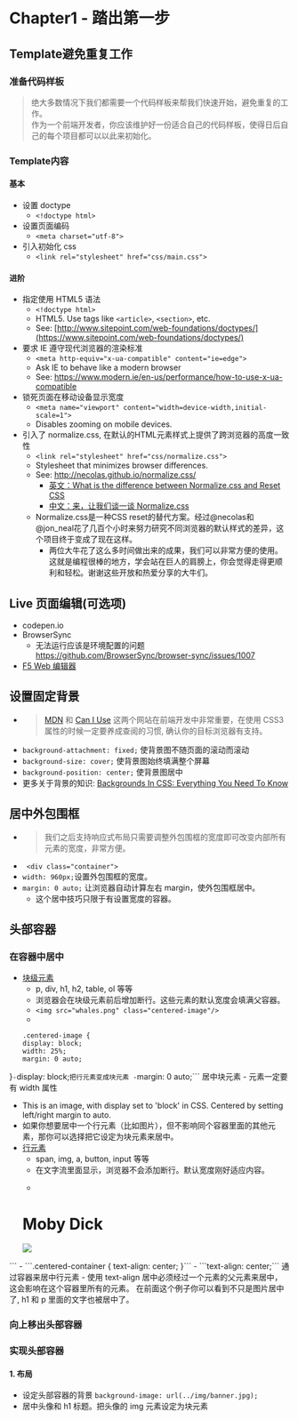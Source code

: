 # Chapter1 - 踏出第一步

## Template避免重复工作
### 准备代码样板
> 绝大多数情况下我们都需要一个代码样板来帮我们快速开始，避免重复的工作。  
> 作为一个前端开发者，你应该维护好一份适合自己的代码样板，使得日后自己的每个项目都可以以此来初始化。

### Template内容
#### 基本
- 设置 doctype
  - ```<!doctype html>```
- 设置页面编码
  - ```<meta charset="utf-8">```
- 引入初始化 css
  - ```<link rel="stylesheet" href="css/main.css">```

#### 进阶
- 指定使用 HTML5 语法
  - ```<!doctype html>```
  - HTML5. Use tags like ```<article>```, ```<section>```, etc.
  - See: [http://www.sitepoint.com/web-foundations/doctypes/](https://www.sitepoint.com/web-foundations/doctypes/)
- 要求 IE 遵守现代浏览器的渲染标准
  - ```<meta http-equiv="x-ua-compatible" content="ie=edge">```
  - Ask IE to behave like a modern browser
  - See: https://www.modern.ie/en-us/performance/how-to-use-x-ua-compatible
- 锁死页面在移动设备显示宽度
  - ```<meta name="viewport" content="width=device-width,initial-scale=1">```
  - Disables zooming on mobile devices.
- 引入了 normalize.css, 在默认的HTML元素样式上提供了跨浏览器的高度一致性
  - ```<link rel="stylesheet" href="css/normalize.css">```
  - Stylesheet that minimizes browser differences.
  - See: http://necolas.github.io/normalize.css/
    - [英文：What is the difference between Normalize.css and Reset CSS](http://stackoverflow.com/questions/6887336/what-is-the-difference-between-normalize-css-and-reset-css)
    - [中文：来，让我们谈一谈 Normalize.css](http://jerryzou.com/posts/aboutNormalizeCss/)
  - Normalize.css是一种CSS reset的替代方案。经过@necolas和@jon_neal花了几百个小时来努力研究不同浏览器的默认样式的差异，这个项目终于变成了现在这样。
    - 两位大牛花了这么多时间做出来的成果，我们可以非常方便的使用。这就是编程很棒的地方，学会站在巨人的肩膀上，你会觉得走得更顺利和轻松。谢谢这些开放和热爱分享的大牛们。
  
 ## Live 页面编辑(可选项)
 - codepen.io
 - BrowserSync
   - 无法运行应该是环境配置的问题 https://github.com/BrowserSync/browser-sync/issues/1007
 - [F5 Web 编辑器](http://getf5.com/)
 
 ## 设置固定背景
 - > [MDN](https://developer.mozilla.org/en-US/) 和 [Can I Use](http://caniuse.com/) 这两个网站在前端开发中非常重要，在使用 CSS3 属性的时候一定要养成查阅的习惯, 确认你的目标浏览器有支持。
 - ```background-attachment: fixed;``` 使背景图不随页面的滚动而滚动
 - ```background-size: cover;``` 使背景图始终填满整个屏幕
 - ```background-position: center;``` 使背景图居中
 - 更多关于背景的知识: [Backgrounds In CSS: Everything You Need To Know](https://www.smashingmagazine.com/2009/09/backgrounds-in-css-everything-you-need-to-know/)
 
## 居中外包围框
- > 我们之后支持响应式布局只需要调整外包围框的宽度即可改变内部所有元素的宽度，非常方便。
- ``` <div class="container">```
- ```width: 960px;```设置外包围框的宽度。
- ```margin: 0 auto;``` 让浏览器自动计算左右 margin，使外包围框居中。
  - 这个居中技巧只限于有设置宽度的容器。

## 头部容器
### 在容器中居中
- [块级元素](https://developer.mozilla.org/zh-CN/docs/Web/HTML/Block-level_elements)
  - p, div, h1, h2, table, ol 等等
  - 浏览器会在块级元素前后增加断行。这些元素的默认宽度会填满父容器。
  - ```<img src="whales.png" class="centered-image"/>```
  - 
  ```
  .centered-image {
  display: block;
  width: 25%;
  margin: 0 auto;
}```
    - ```display: block;``` 把行元素变成块元素
    - ```margin: 0 auto;``` 居中块元素
      - 元素一定要有 width 属性
  - This is an image, with display set to 'block' in CSS. Centered by setting left/right margin to auto.
  - 如果你想要居中一个行元素（比如图片），但不影响同个容器里面的其他元素，那你可以选择把它设定为块元素来居中。
- [行元素](https://developer.mozilla.org/zh-CN/docs/Web/HTML/Inline_elemente)
  - span, img, a, button, input 等等
  - 在文字流里面显示，浏览器不会添加断行。默认宽度刚好适应内容。
  - ```
  <div class="centered-container">
  <!-- All inline elements are centered in this container. -->
  <h1>Moby Dick</h1>
  <img src="whales.png"/>
</div>
```
  - ```.centered-container {
  text-align: center;
}```
    - ```text-align: center;``` 通过容器来居中行元素
  - 使用 text-align 居中必须经过一个元素的父元素来居中，这会影响在这个容器里所有的元素。 在前面这个例子你可以看到不只是图片居中了, h1 和 p 里面的文字也被居中了。

### 向上移出头部容器
### 实现头部容器
#### 1. 布局
- 设定头部容器的背景
```background-image: url(../img/banner.jpg);```
- 居中头像和 h1 标题。把头像的 img 元素设定为块元素


